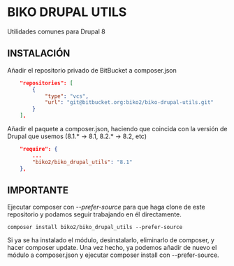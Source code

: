 # BIKO DRUPAL UTILS

Utilidades comunes para Drupal 8


## INSTALACIÓN ##

Añadir el repositorio privado de BitBucket a composer.json

```json
    "repositories": [
        {
            "type": "vcs",
            "url": "git@bitbucket.org:biko2/biko-drupal-utils.git"
        }
    ],
```

Añadir el paquete a composer.json, haciendo que coincida con la versión de Drupal que usemos (8.1.* -> 8.1, 8.2.* -> 8.2, etc)
```json
    "require": {
        ...
        "biko2/biko_drupal_utils": "8.1"
    },
```

## IMPORTANTE ##
Ejecutar composer con *--prefer-source* para que haga clone de este repositorio y podamos seguir trabajando en él directamente.

```
composer install biko2/biko_drupal_utils --prefer-source
```

Si ya se ha instalado el módulo, desinstalarlo, eliminarlo de composer, y hacer composer update. Una vez hecho, ya podemos añadir de nuevo el módulo a composer.json y ejecutar composer install con --prefer-source.